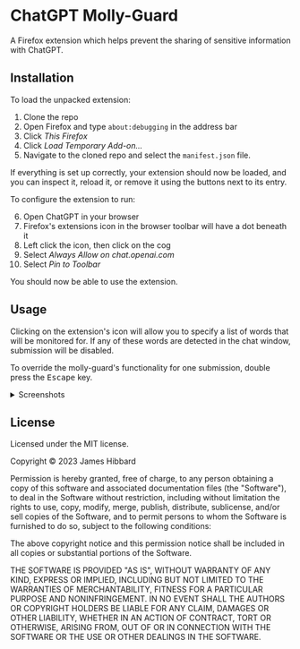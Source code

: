 # ChatGPT Molly-Guard

A Firefox extension which helps prevent the sharing of sensitive information with ChatGPT.

## Installation

To load the unpacked extension:

1. Clone the repo
2. Open Firefox and type `about:debugging` in the address bar
3. Click _This Firefox_
4. Click _Load Temporary Add-on..._
5. Navigate to the cloned repo and select the `manifest.json` file.

If everything is set up correctly, your extension should now be loaded, and you can inspect it, reload it, or remove it using the buttons next to its entry.

To configure the extension to run:

6. Open ChatGPT in your browser
7. Firefox's extensions icon in the browser toolbar will have a dot beneath it
8. Left click the icon, then click on the cog
9. Select _Always Allow on chat.openai.com_
10. Select _Pin to Toolbar_

You should now be able to use the extension.

## Usage

Clicking on the extension's icon will allow you to specify a list of words that will be monitored for. If any of these words are detected in the chat window, submission will be disabled.

To override the molly-guard's functionality for one submission, double press the <kbd>Escape</kbd> key.

<details>
  <summary>Screenshots</summary>
  <img src="./img/IMG_1.png" alt="Manage the word list">
  <img src="./img/IMG_2.png" alt="Forbidden word detected">
</details>

## License

Licensed under the MIT license.

Copyright © 2023 James Hibbard

Permission is hereby granted, free of charge, to any person obtaining a copy of this software and associated documentation files (the "Software"), to deal in the Software without restriction, including without limitation the rights to use, copy, modify, merge, publish, distribute, sublicense, and/or sell copies of the Software, and to permit persons to whom the Software is furnished to do so, subject to the following conditions:

The above copyright notice and this permission notice shall be included in all copies or substantial portions of the Software.

THE SOFTWARE IS PROVIDED "AS IS", WITHOUT WARRANTY OF ANY KIND, EXPRESS OR IMPLIED, INCLUDING BUT NOT LIMITED TO THE WARRANTIES OF MERCHANTABILITY, FITNESS FOR A PARTICULAR PURPOSE AND NONINFRINGEMENT. IN NO EVENT SHALL THE AUTHORS OR COPYRIGHT HOLDERS BE LIABLE FOR ANY CLAIM, DAMAGES OR OTHER LIABILITY, WHETHER IN AN ACTION OF CONTRACT, TORT OR OTHERWISE, ARISING FROM, OUT OF OR IN CONNECTION WITH THE SOFTWARE OR THE USE OR OTHER DEALINGS IN THE SOFTWARE.
